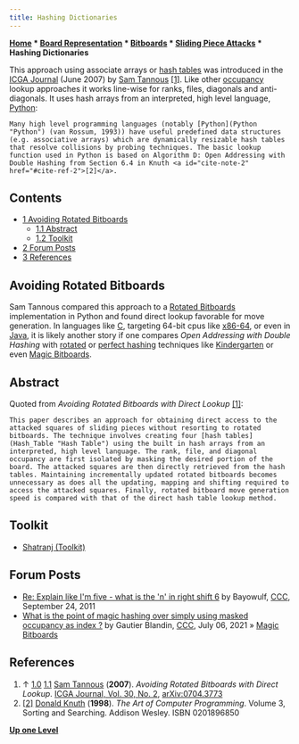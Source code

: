```yaml
---
title: Hashing Dictionaries
---
```

**[Home](Home "Home") * [Board Representation](Board_Representation "Board Representation") * [Bitboards](Bitboards "Bitboards") * [Sliding Piece Attacks](Sliding_Piece_Attacks "Sliding Piece Attacks") * Hashing Dictionaries**

This approach using associate arrays or [hash tables](Hash_Table "Hash Table") was introduced in the [ICGA Journal](ICGA_Journal "ICGA Journal") (June 2007) by [Sam Tannous](Sam_Tannous "Sam Tannous") [[1]](#cite-note-icgaj-1). Like other [occupancy](Occupancy "Occupancy") lookup approaches it works line-wise for ranks, files, diagonals and anti-diagonals. It uses hash arrays from an interpreted, high level language, [Python](Python "Python"):

```
Many high level programming languages (notably [Python](Python "Python") (van Rossum, 1993)) have useful predefined data structures (e.g. associative arrays) which are dynamically resizable hash tables that resolve collisions by probing techniques. The basic lookup function used in Python is based on Algorithm D: Open Addressing with Double Hashing from Section 6.4 in Knuth <a id="cite-note-2" href="#cite-ref-2">[2]</a>. 

```

## Contents

- [1 Avoiding Rotated Bitboards](#avoiding-rotated-bitboards)
  - [1.1 Abstract](#abstract)
  - [1.2 Toolkit](#toolkit)
- [2 Forum Posts](#forum-posts)
- [3 References](#references)

## Avoiding Rotated Bitboards

Sam Tannous compared this approach to a [Rotated Bitboards](Rotated_Bitboards "Rotated Bitboards") implementation in Python and found direct lookup favorable for move generation. In languages like [C](C "C"), targeting 64-bit cpus like [x86-64](X86-64 "X86-64"), or even in [Java](Java "Java"), it is likely another story if one compares *Open Addressing with Double Hashing* with [rotated](Rotated_Bitboards "Rotated Bitboards") or [perfect hashing](Hash_Table#PerfectHashing "Hash Table") techniques like [Kindergarten](Kindergarten_Bitboards "Kindergarten Bitboards") or even [Magic Bitboards](Magic_Bitboards "Magic Bitboards").

## Abstract

Quoted from *Avoiding Rotated Bitboards with Direct Lookup* [[1]](#cite-note-icgaj-1):

```
This paper describes an approach for obtaining direct access to the attacked squares of sliding pieces without resorting to rotated bitboards. The technique involves creating four [hash tables](Hash_Table "Hash Table") using the built in hash arrays from an interpreted, high level language. The rank, file, and diagonal occupancy are first isolated by masking the desired portion of the board. The attacked squares are then directly retrieved from the hash tables. Maintaining incrementally updated rotated bitboards becomes unnecessary as does all the updating, mapping and shifting required to access the attacked squares. Finally, rotated bitboard move generation speed is compared with that of the direct hash table lookup method. 

```

## Toolkit

- [Shatranj (Toolkit)](</Shatranj_(Toolkit)> "Shatranj (Toolkit)")

## Forum Posts

- [Re: Explain like I'm five - what is the 'n' in right shift 6](http://www.talkchess.com/forum3/viewtopic.php?f=7&t=40503&start=10) by Bayowulf, [CCC](CCC "CCC"), September 24, 2011
- [What is the point of magic hashing over simply using masked occupancy as index ?](http://www.talkchess.com/forum3/viewtopic.php?f=7&t=77648) by Gautier Blandin, [CCC](CCC "CCC"), July 06, 2021 » [Magic Bitboards](Magic_Bitboards "Magic Bitboards")

## References

1. ↑ [1.0](#cite-ref-icgaj-1-0) [1.1](#cite-ref-icgaj-1-1) [Sam Tannous](Sam_Tannous "Sam Tannous") (**2007**). *Avoiding Rotated Bitboards with Direct Lookup*. [ICGA Journal, Vol. 30, No. 2](ICGA_Journal#30_2 "ICGA Journal"), [arXiv:0704.3773](https://arxiv.org/abs/0704.3773)
1. <a id="cite-ref-2" href="#cite-note-2">[2]</a> [Donald Knuth](Donald_Knuth "Donald Knuth") (**1998**). *The Art of Computer Programming*. Volume 3, Sorting and Searching. Addison Wesley. ISBN 0201896850

**[Up one Level](Sliding_Piece_Attacks "Sliding Piece Attacks")**

